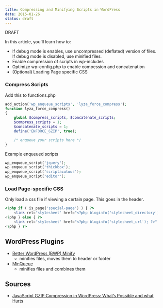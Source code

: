 ```yaml
---
title: Compressing and Minifying Scripts in WordPress
date: 2015-01-26
status: draft
---
```


DRAFT

In this article, you'll learn how to:

- If debug mode is enables, use uncompressed (deflated) version of files. If debug mode is disabled, use minified files.
- Enable compression of scripts in wp-includes
- Optimize wp-config.php to enable compession and concatenation
- (Optional) Loading Page specific CSS <a href="https://wordpress.org/support/topic/different-css-on-one-page"><i class="fa fa-link"></i></a>

### Compress Scripts
Add this to functions.php

```php
add_action('wp_enqueue_scripts', 'lyza_force_compress');
function lyza_force_compress()
{
    global $compress_scripts, $concatenate_scripts;
    $compress_scripts = 1;
    $concatenate_scripts = 1;
    define('ENFORCE_GZIP', true);

    /* enqueue your scripts here */
}
```
    
Example enqueued scripts

```php
wp_enqueue_script('jquery');
wp_enqueue_script('thickbox');
wp_enqueue_script('scriptaculous');
wp_enqueue_script('editor');
```
    
### Load Page-specific CSS
Only load a css file if viewing a certain page. This goes in the header.

```php
<?php if ( is_page('special-page') ) { ?>
    <link rel="stylesheet" href="<?php bloginfo('stylesheet_directory'); ?>/style2.css" type="text/css" media="screen" />
<?php } else { ?>
    <link rel="stylesheet" href="<?php bloginfo('stylesheet_url'); ?>" type="text/css" media="screen" />
<?php } ?>
```    
    
WordPress Plugins
---
- [Better WordPress (BWP) Minify](https://wordpress.org/plugins/bwp-minify/)
	- minifies files, moves them to header or footer
- [MinQueue](https://wordpress.org/plugins/minqueue/)
	- minifies files and combines them

Sources
---
- [JavaScript GZIP Compression in WordPress: What’s Possible and what Hurts](http://blog.cloudfour.com/javascript-gzip-compression-in-wordpress-whats-possible-and-what-hurts/)